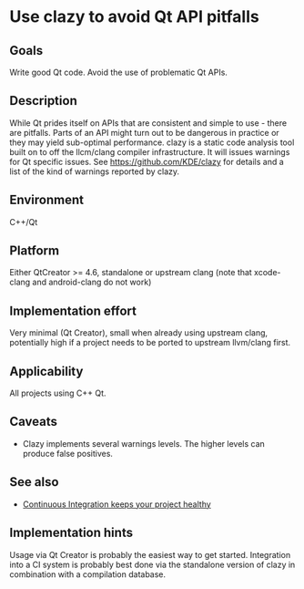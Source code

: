 # Use clazy to avoid Qt API pitfalls

## Goals

Write good Qt code. Avoid the use of problematic Qt APIs.

## Description

While Qt prides itself on APIs that are consistent and simple to use - there are pitfalls. Parts of an API might turn out to be dangerous in practice or they may yield sub-optimal performance. clazy is a static code analysis tool built on to off the llcm/clang compiler infrastructure. It will issues warnings for Qt specific issues. See https://github.com/KDE/clazy for details and a list of the kind of warnings reported by clazy.

## Environment

C++/Qt

## Platform

Either QtCreator >= 4.6, standalone or upstream clang (note that xcode-clang and android-clang do not work)

## Implementation effort

Very minimal (Qt Creator), small when already using upstream clang, potentially high if a project needs to be ported to upstream llvm/clang first.

## Applicability

All projects using C++ Qt.

## Caveats

* Clazy implements several warnings levels. The higher levels can produce false positives.

## See also

* [Continuous Integration keeps your project healthy](https://toolbox.basyskom.com/3)

## Implementation hints

Usage via Qt Creator is probably the easiest way to get started. Integration into a CI system is probably best done via the standalone version of clazy in combination with a compilation database.
